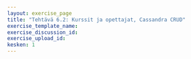 ```yaml
---
layout: exercise_page
title: "Tehtävä 6.2: Kurssit ja opettajat, Cassandra CRUD"
exercise_template_name: 
exercise_discussion_id: 
exercise_upload_id: 
kesken: 1
---
```


